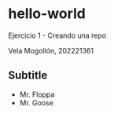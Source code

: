 # hello-world
Ejercicio 1 - Creando una repo

Vela Mogollón, 202221361

## Subtitle

- Mr. Floppa
- Mr. Goose
